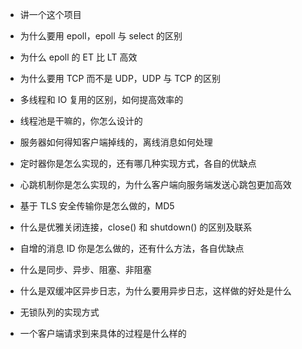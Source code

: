 - 讲一个这个项目

- 为什么要用 epoll，epoll 与 select 的区别

- 为什么 epoll 的 ET 比 LT 高效

- 为什么要用 TCP 而不是 UDP，UDP 与 TCP 的区别

- 多线程和 IO 复用的区别，如何提高效率的

- 线程池是干嘛的，你怎么设计的

- 服务器如何得知客户端掉线的，离线消息如何处理

- 定时器你是怎么实现的，还有哪几种实现方式，各自的优缺点

- 心跳机制你是怎么实现的，为什么客户端向服务端发送心跳包更加高效

- 基于 TLS 安全传输你是怎么做的，MD5

- 什么是优雅关闭连接，close() 和 shutdown() 的区别及联系

- 自增的消息 ID 你是怎么做的，还有什么方法，各自优缺点

- 什么是同步、异步、阻塞、非阻塞

- 什么是双缓冲区异步日志，为什么要用异步日志，这样做的好处是什么

- 无锁队列的实现方式

- 一个客户端请求到来具体的过程是什么样的
